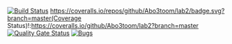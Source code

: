 [![Build Status](https://travis-ci.com/Abo3toom/lab2.svg?branch=master)](https://travis-ci.com/Abo3toom/lab2)
https://coveralls.io/repos/github/Abo3toom/lab2/badge.svg?branch=master(Coverage Status)!:https://coveralls.io/github/Abo3toom/lab2?branch=master
[![Quality Gate Status](https://sonarcloud.io/api/project_badges/measure?project=Abo3toom_lab2&metric=alert_status)](https://sonarcloud.io/dashboard?id=Abo3toom_lab2)
[![Bugs](https://sonarcloud.io/api/project_badges/measure?project=Abo3toom_lab2&metric=bugs)](https://sonarcloud.io/dashboard?id=Abo3toom_lab2)
